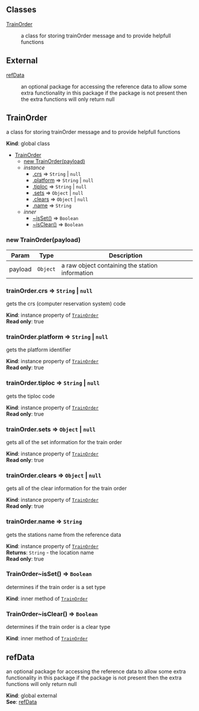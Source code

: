 ## Classes

<dl>
<dt><a href="#TrainOrder">TrainOrder</a></dt>
<dd><p>a class for storing trainOrder message and to provide helpfull functions</p>
</dd>
</dl>

## External

<dl>
<dt><a href="#external_refData">refData</a></dt>
<dd><p>an optional package for accessing the reference data to allow some extra functionality in this package
if the package is not present then the extra functions will only return null</p>
</dd>
</dl>

<a name="TrainOrder"></a>

## TrainOrder
a class for storing trainOrder message and to provide helpfull functions

**Kind**: global class  

* [TrainOrder](#TrainOrder)
    * [new TrainOrder(payload)](#new_TrainOrder_new)
    * _instance_
        * [.crs](#TrainOrder+crs) ⇒ <code>String</code> &#124; <code>null</code>
        * [.platform](#TrainOrder+platform) ⇒ <code>String</code> &#124; <code>null</code>
        * [.tiploc](#TrainOrder+tiploc) ⇒ <code>String</code> &#124; <code>null</code>
        * [.sets](#TrainOrder+sets) ⇒ <code>Object</code> &#124; <code>null</code>
        * [.clears](#TrainOrder+clears) ⇒ <code>Object</code> &#124; <code>null</code>
        * [.name](#TrainOrder+name) ⇒ <code>String</code>
    * _inner_
        * [~isSet()](#TrainOrder..isSet) ⇒ <code>Boolean</code>
        * [~isClear()](#TrainOrder..isClear) ⇒ <code>Boolean</code>

<a name="new_TrainOrder_new"></a>

### new TrainOrder(payload)

| Param | Type | Description |
| --- | --- | --- |
| payload | <code>Object</code> | a raw object containing the station information |

<a name="TrainOrder+crs"></a>

### trainOrder.crs ⇒ <code>String</code> &#124; <code>null</code>
gets the crs (computer reservation system) code

**Kind**: instance property of <code>[TrainOrder](#TrainOrder)</code>  
**Read only**: true  
<a name="TrainOrder+platform"></a>

### trainOrder.platform ⇒ <code>String</code> &#124; <code>null</code>
gets the platform identifier

**Kind**: instance property of <code>[TrainOrder](#TrainOrder)</code>  
**Read only**: true  
<a name="TrainOrder+tiploc"></a>

### trainOrder.tiploc ⇒ <code>String</code> &#124; <code>null</code>
gets the tiploc code

**Kind**: instance property of <code>[TrainOrder](#TrainOrder)</code>  
**Read only**: true  
<a name="TrainOrder+sets"></a>

### trainOrder.sets ⇒ <code>Object</code> &#124; <code>null</code>
gets all of the set information for the train order

**Kind**: instance property of <code>[TrainOrder](#TrainOrder)</code>  
**Read only**: true  
<a name="TrainOrder+clears"></a>

### trainOrder.clears ⇒ <code>Object</code> &#124; <code>null</code>
gets all of the clear information for the train order

**Kind**: instance property of <code>[TrainOrder](#TrainOrder)</code>  
**Read only**: true  
<a name="TrainOrder+name"></a>

### trainOrder.name ⇒ <code>String</code>
gets the stations name from the reference data

**Kind**: instance property of <code>[TrainOrder](#TrainOrder)</code>  
**Returns**: <code>String</code> - the location name  
**Read only**: true  
<a name="TrainOrder..isSet"></a>

### TrainOrder~isSet() ⇒ <code>Boolean</code>
determines if the train order is a set type

**Kind**: inner method of <code>[TrainOrder](#TrainOrder)</code>  
<a name="TrainOrder..isClear"></a>

### TrainOrder~isClear() ⇒ <code>Boolean</code>
determines if the train order is a clear type

**Kind**: inner method of <code>[TrainOrder](#TrainOrder)</code>  
<a name="external_refData"></a>

## refData
an optional package for accessing the reference data to allow some extra functionality in this package
if the package is not present then the extra functions will only return null

**Kind**: global external  
**See**: [refData](https://github.com/CarbonCollins/openraildata-referencedata-nodejs)  
